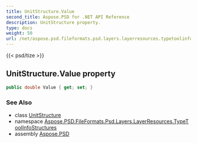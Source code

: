 ```yaml
---
title: UnitStructure.Value
second_title: Aspose.PSD for .NET API Reference
description: UnitStructure property. 
type: docs
weight: 50
url: /net/aspose.psd.fileformats.psd.layers.layerresources.typetoolinfostructures/unitstructure/value/
---
```

{{< psd/tize >}}
## UnitStructure.Value property

```csharp
public double Value { get; set; }
```

### See Also

* class [UnitStructure](../)
* namespace [Aspose.PSD.FileFormats.Psd.Layers.LayerResources.TypeToolInfoStructures](../../unitstructure/)
* assembly [Aspose.PSD](../../../)


